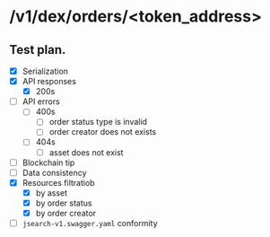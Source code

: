 # /v1/dex/orders/<token_address>

## Test plan.

* [x] Serialization
* [x] API responses
    * [x] 200s
* [ ] API errors
    * [ ] 400s
        * [ ] order status type is invalid
        * [ ] order creator does not exists
    * [ ] 404s
        * [ ] asset does not exist
* [ ] Blockchain tip
* [ ] Data consistency
* [x] Resources filtratiob
    * [x] by asset
    * [x] by order status
    * [x] by order creator
* [ ] `jsearch-v1.swagger.yaml` conformity
